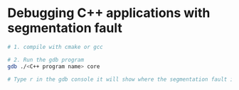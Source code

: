 # Debugging C++ applications with segmentation fault

```sh
# 1. compile with cmake or gcc

# 2. Run the gdb program
gdb ./<C++ program name> core

# Type r in the gdb console it will show where the segmentation fault is happening

```
